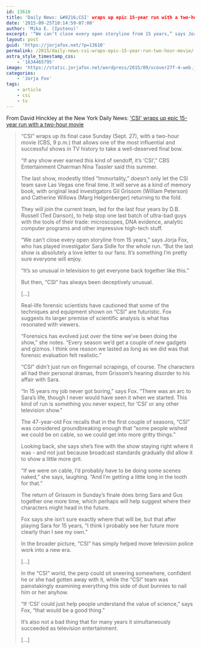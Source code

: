 ```yaml
---
id: 13610
title: 'Daily News: &#8216;CSI' wraps up epic 15-year run with a two-hour movie'
date: '2015-09-25T10:14:59-07:00'
author: 'Mika E. (Ipstenu)'
excerpt: '“We can’t close every open storyline from 15 years,” says Jorja Fox, who has played investigator Sara Sidle for the whole run. “But the last show is absolutely a love letter to our fans."'
layout: post
guid: 'https://jorjafox.net/?p=13610'
permalink: /2015/daily-news-csi-wraps-epic-15-year-run-two-hour-movie/
astra_style_timestamp_css:
    - '1634465795'
image: 'https://static.jorjafox.net/wordpress/2015/09/vcover27f-4-web.jpg'
categories:
    - 'Jorja Fox'
tags:
    - article
    - csi
    - tv
---
```


From David Hinckley at the New York Daily News: <a href="http://www.nydailynews.com/entertainment/tv/csi-two-hour-goodbye-article-1.2370519">'CSI' wraps up epic 15-year run with a two-hour movie</a>

<blockquote>“CSI” wraps up its final case Sunday (Sept. 27), with a two-hour movie (CBS, 9 p.m.) that allows one of the most influential and successful shows in TV history to take a well-deserved final bow.

“If any show ever earned this kind of sendoff, it’s ‘CSI’,” CBS Entertainment Chairman Nina Tassler said this summer.

The last show, modestly titled “Immortality,” doesn’t only let the CSI team save Las Vegas one final time. It will serve as a kind of memory book, with original lead investigators Gil Grissom (William Peterson) and Catherine Willows (Marg Helgenberger) returning to the fold.

They will join the current team, led for the last four years by D.B. Russell (Ted Danson), to help stop one last batch of ultra-bad guys with the tools of their trade: microscopes, DNA evidence, analytic computer programs and other impressive high-tech stuff.

“We can’t close every open storyline from 15 years,” says Jorja Fox, who has played investigator Sara Sidle for the whole run. “But the last show is absolutely a love letter to our fans. It’s something I’m pretty sure everyone will enjoy.

“It’s so unusual in television to get everyone back together like this.”

But then, “CSI” has always been deceptively unusual.

[...]

Real-life forensic scientists have cautioned that some of the techniques and equipment shown on “CSI” are futuristic. Fox suggests its larger premise of scientific analysis is what has resonated with viewers.

“Forensics has evolved just over the time we’ve been doing the show,” she notes. “Every season we’d get a couple of new gadgets and gizmos. I think one reason we lasted as long as we did was that forensic evaluation felt realistic.”

“CSI” didn’t just run on fingernail scrapings, of course. The characters all had their personal dramas, from Grissom’s hearing disorder to his affair with Sara.

“In 15 years my job never got boring,” says Fox. “There was an arc to Sara’s life, though I never would have seen it when we started. This kind of run is something you never expect, for ‘CSI’ or any other television show.”

The 47-year-old Fox recalls that in the first couple of seasons, “CSI” was considered groundbreaking enough that “some people wished we could be on cable, so we could get into more gritty things.”

Looking back, she says she’s fine with the show staying right where it was - and not just because broadcast standards gradually did allow it to show a little more grit.

“If we were on cable, I’d probably have to be doing some scenes naked,” she says, laughing. “And I’m getting a little long in the tooth for that.”

The return of Grissom in Sunday’s finale does bring Sara and Gus together one more time, which perhaps will help suggest where their characters might head in the future.

Fox says she isn’t sure exactly where that will be, but that after playing Sara for 15 years, “I think I probably see her future more clearly than I see my own.”

In the broader picture, “CSI” has simply helped move television police work into a new era.

[...]

In the “CSI” world, the perp could sit sneering somewhere, confident he or she had gotten away with it, while the “CSI” team was painstakingly examining everything this side of dust bunnies to nail him or her anyhow.

“If ‘CSI’ could just help people understand the value of science,” says Fox, “that would be a good thing.”

It’s also not a bad thing that for many years it simultaneously succeeded as television entertainment.

[...]</blockquote>
